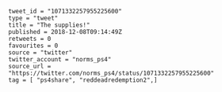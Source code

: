 ```
tweet_id = "1071332257955225600"
type = "tweet"
title = "The supplies!"
published = 2018-12-08T09:14:49Z
retweets = 0
favourites = 0
source = "twitter"
twitter_account = "norms_ps4"
source_url = "https://twitter.com/norms_ps4/status/1071332257955225600"
tag = [ "ps4share", "reddeadredemption2",]
```

<p class='image'><img src='http://mnf.m17s.net/2018/12/08/Dt4jAmDX4AAurON.jpg' alt=''></p>

